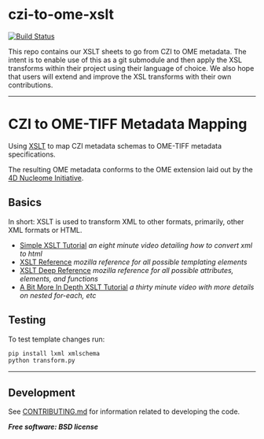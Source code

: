 # czi-to-ome-xslt

[![Build Status](https://github.com/AllenCellModeling/czi-to-ome-xslt/workflows/Test%20Transform/badge.svg)](https://github.com/AllenCellModeling/czi-to-ome-xslt/actions)

This repo contains our XSLT sheets to go from CZI to OME metadata.
The intent is to enable use of this as a git submodule and then apply the XSL transforms
within their project using their language of choice. We also hope that users will
extend and improve the XSL transforms with their own contributions.

---

# CZI to OME-TIFF Metadata Mapping

Using [XSLT](https://en.wikipedia.org/wiki/XSLT) to map CZI metadata schemas to
OME-TIFF metadata specifications.

The resulting OME metadata conforms to the OME extension laid out by the
[4D Nucleome Initiative](https://github.com/WU-BIMAC/MicroscopyMetadata4DNGuidelines).

## Basics
In short: XSLT is used to transform XML to other formats, primarily, other XML formats
or HTML.

* [Simple XSLT Tutorial](https://www.youtube.com/watch?v=BujLy71JY1k)
_an eight minute video detailing how to convert xml to html_
* [XSLT Reference](https://developer.mozilla.org/en-US/docs/Web/XSLT)
_mozilla reference for all possible templating elements_
* [XSLT Deep Reference](https://developer.mozilla.org/en-US/docs/Web/XSLT/Transforming_XML_with_XSLT)
_mozilla reference for all possible attributes, elements, and functions_
* [A Bit More In Depth XSLT Tutorial](https://www.youtube.com/watch?v=Rn1bvTYYsCY)
_a thirty minute video with more details on nested for-each, etc_

## Testing
To test template changes run:

```bash
pip install lxml xmlschema
python transform.py
```

---

## Development
See [CONTRIBUTING.md](CONTRIBUTING.md) for information related to developing the code.


***Free software: BSD license***
